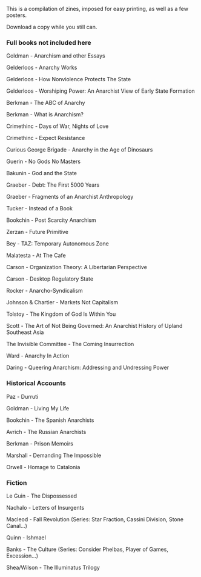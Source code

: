 This is a compilation of zines, imposed for easy printing, as well as a few posters.

Download a copy while you still can.


### Full books not included here

Goldman - Anarchism and other Essays

Gelderloos - Anarchy Works

Gelderloos - How Nonviolence Protects The State

Gelderloos - Worshiping Power: An Anarchist View of Early State Formation

Berkman - The ABC of Anarchy

Berkman - What is Anarchism?

Crimethinc - Days of War, Nights of Love

Crimethinc - Expect Resistance

Curious George Brigade - Anarchy in the Age of Dinosaurs

Guerin - No Gods No Masters

Bakunin - God and the State

Graeber - Debt: The First 5000 Years

Graeber - Fragments of an Anarchist Anthropology

Tucker - Instead of a Book

Bookchin - Post Scarcity Anarchism

Zerzan - Future Primitive

Bey - TAZ: Temporary Autonomous Zone

Malatesta - At The Cafe

Carson - Organization Theory: A Libertarian Perspective

Carson - Desktop Regulatory State

Rocker - Anarcho-Syndicalism

Johnson & Chartier - Markets Not Capitalism

Tolstoy - The Kingdom of God Is Within You

Scott - The Art of Not Being Governed: An Anarchist History of Upland Southeast Asia

The Invisible Committee - The Coming Insurrection

Ward - Anarchy In Action

Daring - Queering Anarchism: Addressing and Undressing Power



### Historical Accounts

Paz - Durruti

Goldman - Living My Life

Bookchin - The Spanish Anarchists

Avrich - The Russian Anarchists

Berkman - Prison Memoirs

Marshall - Demanding The Impossible

Orwell - Homage to Catalonia



### Fiction

Le Guin - The Dispossessed

Nachalo - Letters of Insurgents

Macleod - Fall Revolution (Series: Star Fraction, Cassini Division, Stone Canal...)

Quinn - Ishmael

Banks - The Culture (Series: Consider Phelbas, Player of Games, Excession...)

Shea/Wilson - The Illuminatus Trilogy



